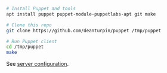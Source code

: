 ```bash
# Install Puppet and tools
apt install puppet puppet-module-puppetlabs-apt git make

# Clone this repo
git clone https://github.com/deanturpin/puppet /tmp/puppet

# Run Puppet client
cd /tmp/puppet
make
```

See [server configuration](doc/server.md).
